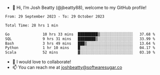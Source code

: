 - 👋 Hi, I’m Josh Beatty (@jbeatty88), welcome to my GitHub profile!

<!--START_SECTION:waka-->

```txt
From: 29 September 2023 - To: 29 October 2023

Total Time: 28 hrs 1 min

Go               10 hrs 33 mins  █████████▒░░░░░░░░░░░░░░░   37.68 %
SQL              9 hrs 31 mins   ████████▒░░░░░░░░░░░░░░░░   33.99 %
Bash             3 hrs 49 mins   ███▒░░░░░░░░░░░░░░░░░░░░░   13.64 %
Python           1 hr 10 mins    █░░░░░░░░░░░░░░░░░░░░░░░░   04.17 %
Scala            52 mins         ▓░░░░░░░░░░░░░░░░░░░░░░░░   03.10 %
```

<!--END_SECTION:waka-->

- 💞️ I would love to collaborate!
- 📫 You can reach me at joshbeatty@softwaresugar.co

<!---
jbeatty88/jbeatty88 is a ✨ special ✨ repository because its `README.md` (this file) appears on your GitHub profile.
You can click the Preview link to take a look at your changes.
--->
